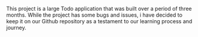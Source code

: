 This project is a large Todo application that was built over a period of three months. While the project has some bugs and issues, i have decided to keep it on our Github repository as a testament to our learning process and journey.
